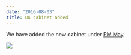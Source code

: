 ```yaml
---
date: "2016-08-03"
title: UK cabinet added
---
```


We have added the new cabinet under [PM May](http://www.parlgov.org/explore/gbr/cabinet/2016-07-13/). 

![](/images/parliament-netherlands.jpg)

